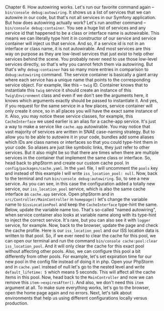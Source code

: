Chapter 6. How autowiring works. Let's run our favorite command again – `bin/console debug:autowiring`. It shows us a list of services that we can autowire in our code, but that's not all services in our Symfony application. But how does autowiring actually work? Let's run another command – `bin/console debug:container`. You see a huge list of services and any service id that happened to be a class or interface name is autowirable. This means we can literally type hint it in constructor of our service and service container will inject us that service. And so, if a service id is not in an interface or class name, it is not autowirable. And most services are this way on purpose as they are low-level services that just exist to help other services behind the scene. You probably never need to use those low-level services directly, so that's why you cannot fetch them via autowiring. But that's why `debug:container` has so many more entries in comparison to `debug:autowiring` command. The service container is basically a giant array where each service has a unique name that points to the corresponding service object. For example, like this – `twig` ID. Container knows that to instantiate this `twig` service it should create an instance of this `Twig\Environment` class and even if we don't see the arguments here, it knows which arguments exactly should be passed to instantiate it. And yes, if you request for the same service in a few places, service container will only create it once, so in all places you will have the exact same instance of it. Also, you may notice these service classes, for example, this `CacheInterface` we used earlier is an alias for a cache-app service. It's just a way to make a service like `cache.app` autowirable. You may notice that vast majority of services are written in SNAE case-naming strategy. But to allow you to be able to autowire it in your code, bundles add some aliases which IDs are class names or interfaces so that you could type-hint them in your code. So aliases are just like symbolic links, they just refer to other services. But it also might be so that there are times when there are multiple services in the container that implement the same class or interface. So, head back to phpStorm and create our custom cache pool. In `config/packages/cache.yaml`. In the `yaml` file, I will uncomment the `pools` key and instead of this example I will write `iss_location_pool: null`. Now, back to the terminal and run `bin/console debug:autowiring`. So, to see a new service. As you can see, in this case the configuration added a totally new service, our `iss_location_pool` service, which is also the same cache interface as `cache.app` service. Open phpStorm and in `src/Controller/MainController` in `homepage()` let's change the variable name to `$issLocationPool` and keep the `CacheInterface` type-hint the same. Below, update the variable name too. That's so-called "named autowiring", when service container also looks at variable name along with its type-hint to inject the correct service. It's rare, but you can also see it with `logger` service, for example. Now, back to the browser, update the page and check the cache profile. Here is our `iss_location_pool` and our ISS location data is written to that pool. So, if we ever need to clear the cache for this pool, we can open our terminal and run the command `bin/console cache:pool:clear iss_location_pool`. And it will only clear the cache for this exact pool without affecting other pools. Also, we can configure this pool a bit differently from other pools. For example, let's set expiration time for our new pool in the config file instead of doing it in php. Open your PhpStorm and in `cache.yaml` instead of null let's go to the nested level and write `default_lifetime: 5` which means 5 seconds. This will affect all the cache items in this pool. Now, head back to the `MainController` and now we can remove this `item->expiresAfter()`. And also, we don't need this `item` argument at all. To make sure everything works, let's go to the browser, open the home page again and no errors. Next, let's talk about environments that help us using different configurations locally versus production.
